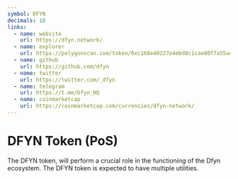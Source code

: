 ```yaml
---
symbol: DFYN
decimals: 18
links:
  - name: website
    url: https://dfyn.network/
  - name: explorer
    url: https://polygonscan.com/token/0xc168e40227e4ebd8c1cae80f7a55a4f0e6d66c97
  - name: github
    url: https://github.com/dfyn
  - name: twitter
    url: https://twitter.com/_dfyn
  - name: telegram
    url: https://t.me/Dfyn_HQ
  - name: coinmarketcap
    url: https://coinmarketcap.com/currencies/dfyn-network/
---
```


# DFYN Token (PoS)

The DFYN token, will perform a crucial role in the functioning of the Dfyn ecosystem. The DFYN token is expected to have multiple utilities.
